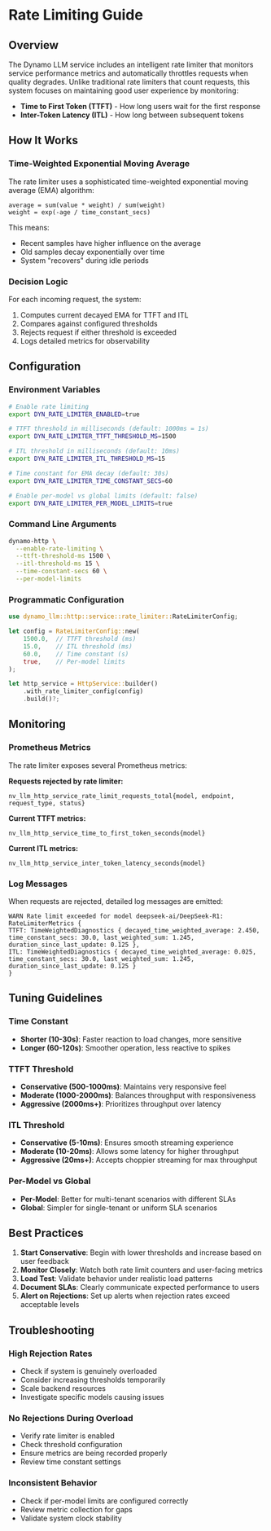 # Rate Limiting Guide

## Overview

The Dynamo LLM service includes an intelligent rate limiter that monitors service performance metrics and automatically throttles requests when quality degrades. Unlike traditional rate limiters that count requests, this system focuses on maintaining good user experience by monitoring:

- **Time to First Token (TTFT)** - How long users wait for the first response
- **Inter-Token Latency (ITL)** - How long between subsequent tokens

## How It Works

### Time-Weighted Exponential Moving Average

The rate limiter uses a sophisticated time-weighted exponential moving average (EMA) algorithm:

```text
average = sum(value * weight) / sum(weight)
weight = exp(-age / time_constant_secs)
```


This means:
- Recent samples have higher influence on the average
- Old samples decay exponentially over time  
- System "recovers" during idle periods

### Decision Logic

For each incoming request, the system:
1. Computes current decayed EMA for TTFT and ITL
2. Compares against configured thresholds
3. Rejects request if either threshold is exceeded
4. Logs detailed metrics for observability

## Configuration

### Environment Variables

```bash
# Enable rate limiting
export DYN_RATE_LIMITER_ENABLED=true

# TTFT threshold in milliseconds (default: 1000ms = 1s)
export DYN_RATE_LIMITER_TTFT_THRESHOLD_MS=1500

# ITL threshold in milliseconds (default: 10ms)
export DYN_RATE_LIMITER_ITL_THRESHOLD_MS=15

# Time constant for EMA decay (default: 30s)
export DYN_RATE_LIMITER_TIME_CONSTANT_SECS=60

# Enable per-model vs global limits (default: false)
export DYN_RATE_LIMITER_PER_MODEL_LIMITS=true
```

### Command Line Arguments

```bash
dynamo-http \
  --enable-rate-limiting \
  --ttft-threshold-ms 1500 \
  --itl-threshold-ms 15 \
  --time-constant-secs 60 \
  --per-model-limits
```

### Programmatic Configuration

```rust
use dynamo_llm::http::service::rate_limiter::RateLimiterConfig;

let config = RateLimiterConfig::new(
    1500.0,  // TTFT threshold (ms)
    15.0,    // ITL threshold (ms) 
    60.0,    // Time constant (s)
    true,    // Per-model limits
);

let http_service = HttpService::builder()
    .with_rate_limiter_config(config)
    .build()?;
```

## Monitoring

### Prometheus Metrics

The rate limiter exposes several Prometheus metrics:

**Requests rejected by rate limiter:**

```text
nv_llm_http_service_rate_limit_requests_total{model, endpoint, request_type, status}
```

**Current TTFT metrics:**

```text
nv_llm_http_service_time_to_first_token_seconds{model}
```

**Current ITL metrics:**

```text
nv_llm_http_service_inter_token_latency_seconds{model}
```

### Log Messages

When requests are rejected, detailed log messages are emitted:

```text
WARN Rate limit exceeded for model deepseek-ai/DeepSeek-R1: RateLimiterMetrics {
TTFT: TimeWeightedDiagnostics { decayed_time_weighted_average: 2.450, time_constant_secs: 30.0, last_weighted_sum: 1.245, duration_since_last_update: 0.125 },
ITL: TimeWeightedDiagnostics { decayed_time_weighted_average: 0.025, time_constant_secs: 30.0, last_weighted_sum: 1.245, duration_since_last_update: 0.125 }
}
```


## Tuning Guidelines

### Time Constant
- **Shorter (10-30s)**: Faster reaction to load changes, more sensitive
- **Longer (60-120s)**: Smoother operation, less reactive to spikes

### TTFT Threshold
- **Conservative (500-1000ms)**: Maintains very responsive feel
- **Moderate (1000-2000ms)**: Balances throughput with responsiveness
- **Aggressive (2000ms+)**: Prioritizes throughput over latency

### ITL Threshold  
- **Conservative (5-10ms)**: Ensures smooth streaming experience
- **Moderate (10-20ms)**: Allows some latency for higher throughput
- **Aggressive (20ms+)**: Accepts choppier streaming for max throughput

### Per-Model vs Global
- **Per-Model**: Better for multi-tenant scenarios with different SLAs
- **Global**: Simpler for single-tenant or uniform SLA scenarios

## Best Practices

1. **Start Conservative**: Begin with lower thresholds and increase based on user feedback
2. **Monitor Closely**: Watch both rate limit counters and user-facing metrics
3. **Load Test**: Validate behavior under realistic load patterns
4. **Document SLAs**: Clearly communicate expected performance to users
5. **Alert on Rejections**: Set up alerts when rejection rates exceed acceptable levels

## Troubleshooting

### High Rejection Rates
- Check if system is genuinely overloaded
- Consider increasing thresholds temporarily
- Scale backend resources
- Investigate specific models causing issues

### No Rejections During Overload
- Verify rate limiter is enabled
- Check threshold configuration
- Ensure metrics are being recorded properly
- Review time constant settings

### Inconsistent Behavior
- Check if per-model limits are configured correctly
- Review metric collection for gaps
- Validate system clock stability